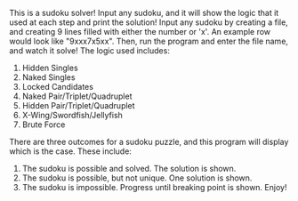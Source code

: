 This is a sudoku solver! Input any sudoku, and it will show the logic that it used at each step and print the solution!
Input any sudoku by creating a file, and creating 9 lines filled with either the number or 'x'. An example row would look like "9xxx7x5xx". Then, run the program and enter the file name, and watch it solve!
The logic used includes:
  1. Hidden Singles
  2. Naked Singles
  3. Locked Candidates
  4. Naked Pair/Triplet/Quadruplet
  5. Hidden Pair/Triplet/Quadruplet
  6. X-Wing/Swordfish/Jellyfish
  7. Brute Force

There are three outcomes for a sudoku puzzle, and this program will display which is the case. These include:
  1. The sudoku is possible and solved. The solution is shown.
  2. The sudoku is possible, but not unique. One solution is shown.
  3. The sudoku is impossible. Progress until breaking point is shown.
Enjoy!
